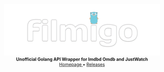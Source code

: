 <p align="center">
    <a href="https://github.com/Jisin0/filmigo">
        <img src="https://github.com/Jisin0/filmigo/blob/main/filmigo-logo.png" alt="Pyrogram" width="512">
    </a>
    <br>
    <b>Unofficial Golang API Wrapper for Imdbd Omdb and JustWatch</b>
    <br>
    <a href="https://github.com/Jisin0/filmigo">
        Homepage
    </a>
    •
    <a href="https://github.com/Jisin0/filmigo/tags">
        Releases
    </a>
</p>